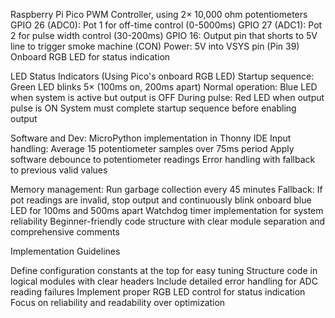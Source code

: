 Raspberry Pi Pico PWM Controller, using 2× 10,000 ohm potentiometers
GPIO 26 (ADC0): Pot 1 for off-time control (0-5000ms)
GPIO 27 (ADC1): Pot 2 for pulse width control (30-200ms)
GPIO 16: Output pin that shorts to 5V line to trigger smoke machine (CON)
Power: 5V into VSYS pin (Pin 39)
Onboard RGB LED for status indication

LED Status Indicators (Using Pico's onboard RGB LED)
Startup sequence: Green LED blinks 5× (100ms on, 200ms apart)
Normal operation: Blue LED when system is active but output is OFF
During pulse: Red LED when output pulse is ON
System must complete startup sequence before enabling output

Software and Dev: MicroPython implementation in Thonny IDE
Input handling:
Average 15 potentiometer samples over 75ms period
Apply software debounce to potentiometer readings
Error handling with fallback to previous valid values

Memory management: Run garbage collection every 45 minutes
Fallback: If pot readings are invalid, stop output and continuously blink onboard blue LED for 100ms and 500ms apart
Watchdog timer implementation for system reliability 
Beginner-friendly code structure with clear module separation and comprehensive comments

Implementation Guidelines

Define configuration constants at the top for easy tuning
Structure code in logical modules with clear headers
Include detailed error handling for ADC reading failures
Implement proper RGB LED control for status indication
Focus on reliability and readability over optimization




